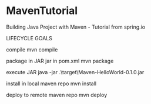 # MavenTutorial
Building Java Project with Maven - Tutorial from spring.io

LIFECYCLE GOALS

compile
mvn compile

package in JAR
<packaging>jar</packaging> in pom.xml
mvn package

execute JAR
java -jar .\target\Maven-HelloWorld-0.1.0.jar

install in local maven repo
mvn install

deploy to remote maven repo
mvn deploy
